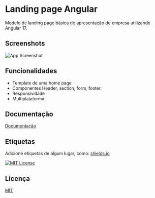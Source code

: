 
# Landing page Angular

Modelo de landing page básica de apresentação de empresa utilizando Angular 17.

## Screenshots

![App Screenshot](https://i.ibb.co/tq1WVzf/screenshot.png)


## Funcionalidades

- Template de uma home page 
- Componentes Header, section, form, footer.
- Responsividade
- Multiplataforma


## Documentação

[Documentação](https://next.angular.dev/)


## Etiquetas

Adicione etiquetas de algum lugar, como: [shields.io](https://shields.io/)

[![MIT License](https://img.shields.io/badge/License-MIT-green.svg)](https://choosealicense.com/licenses/mit/)



## Licença

[MIT](https://choosealicense.com/licenses/mit/)

